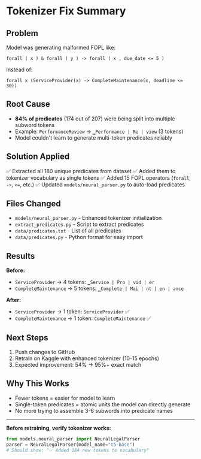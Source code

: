 # Tokenizer Fix Summary

## Problem
Model was generating malformed FOPL like:
```
forall ( x ) & forall ( y ) -> forall ( x , due_date <= 5 )
```

Instead of:
```
forall x (ServiceProvider(x) -> CompleteMaintenance(x, deadline <= 30))
```

## Root Cause
- **84% of predicates** (174 out of 207) were being split into multiple subword tokens
- Example: `PerformanceReview` → `▁Performance | Re | view` (3 tokens)
- Model couldn't learn to generate multi-token predicates reliably

## Solution Applied
✅ Extracted all 180 unique predicates from dataset
✅ Added them to tokenizer vocabulary as single tokens
✅ Added 15 FOPL operators (`forall`, `->`, `<=`, etc.)
✅ Updated `models/neural_parser.py` to auto-load predicates

## Files Changed
- `models/neural_parser.py` - Enhanced tokenizer initialization
- `extract_predicates.py` - Script to extract predicates
- `data/predicates.txt` - List of all predicates
- `data/predicates.py` - Python format for easy import

## Results
**Before:**
- `ServiceProvider` → 4 tokens: `▁Service | Pro | vid | er`
- `CompleteMaintenance` → 5 tokens: `▁Complete | Mai | nt | en | ance`

**After:**
- `ServiceProvider` → 1 token: `ServiceProvider` ✅
- `CompleteMaintenance` → 1 token: `CompleteMaintenance` ✅

## Next Steps
1. Push changes to GitHub
2. Retrain on Kaggle with enhanced tokenizer (10-15 epochs)
3. Expected improvement: 54% → 95%+ exact match

## Why This Works
- Fewer tokens = easier for model to learn
- Single-token predicates = atomic units the model can directly generate
- No more trying to assemble 3-6 subwords into predicate names

---

**Before retraining, verify tokenizer works:**
```python
from models.neural_parser import NeuralLegalParser
parser = NeuralLegalParser(model_name="t5-base")
# Should show: "✅ Added 184 new tokens to vocabulary"
```
